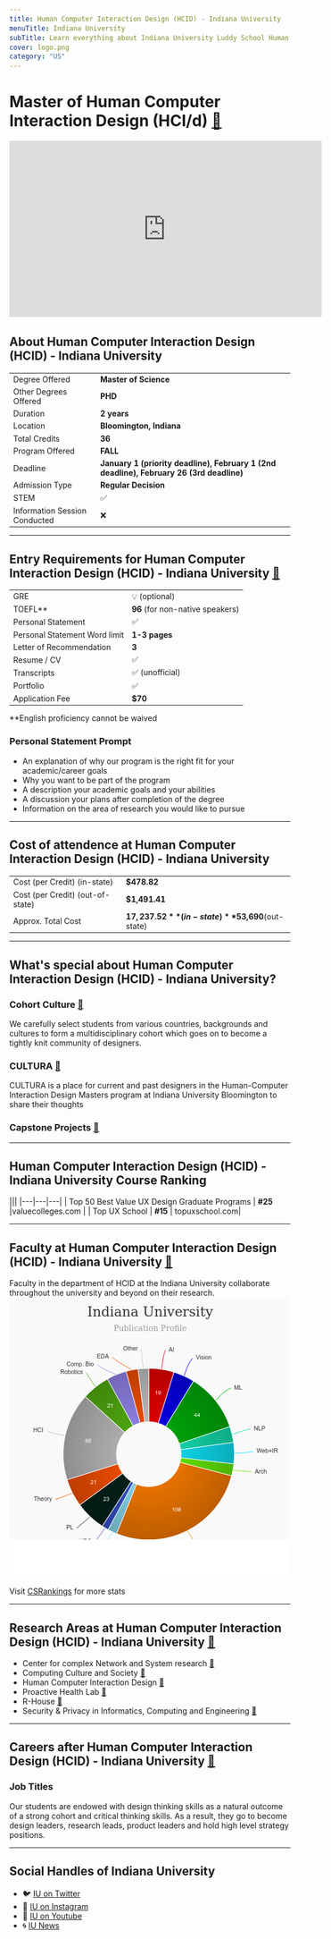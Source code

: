 ```yaml
---
title: Human Computer Interaction Design (HCID) - Indiana University
menuTitle: Indiana University
subTitle: Learn everything about Indiana University Luddy School Human Computer Interaction Design, one of the leading UX school in United States. Get your Master of Human Computer Interaction at Indiana University in United States. 
cover: logo.png
category: "US"
---
```


# Master of Human Computer Interaction Design (HCI/d) [🔗](https://hcid.luddy.indiana.edu/)
<iframe width="560" height="315" src="https://www.youtube.com/embed/D_6EY_diCPI" frameborder="0" allow="accelerometer; autoplay; clipboard-write; encrypted-media; gyroscope; picture-in-picture" allowfullscreen></iframe>

## About Human Computer Interaction Design (HCID) - Indiana University
|   |   |
|---|---|
| Degree Offered |  **Master of Science** |
| Other Degrees Offered| **PHD**|
| Duration       | **2 years**                      |
| Location       | **Bloomington, Indiana**          |
| Total Credits  | **36**                           | 
| Program Offered| **FALL**|
|Deadline| **January 1 (priority deadline), February 1 (2nd deadline), February 26 (3rd deadline)**  |
|Admission Type| **Regular Decision** |
|STEM| ✅ |
|Information Session Conducted| ❌ |

---

## Entry Requirements for Human Computer Interaction Design (HCID) - Indiana University [🔗](https://ois.iu.edu/admissions/apply/graduate/equivalent.html)
|   |   |
|---|---|
| GRE | 💡 (optional) |
| TOEFL**       | **96** (for non-native speakers)|
| Personal Statement       | ✅          |
|Personal Statement Word limit| **1-3 pages** |
| Letter of Recommendation  | **3**                           | 
|Resume / CV|✅|
|Transcripts|✅ (unofficial) |
|Portfolio|✅ |
|Application Fee| **$70** |

**English proficiency cannot be waived


### Personal Statement Prompt
* An explanation of why our program is the right fit for your academic/career goals
* Why you want to be part of the program
* A description your academic goals and your abilities
* A discussion your plans after completion of the degree
* Information on the area of research you would like to pursue

---

## Cost of attendence at Human Computer Interaction Design (HCID) - Indiana University

|   |   |
|---|---|
| Cost (per Credit) (in-state)      | **$478.82**          |
| Cost (per Credit) (out-of-state)      | **$1,491.41**      |
|Approx. Total Cost| **$17,237.52**(in-state) **$53,690**(out-state)|

---


## What's special about Human Computer Interaction Design (HCID) - Indiana University?

### Cohort Culture [🔗](https://hcid.luddy.indiana.edu/)
We carefully select students from various countries, backgrounds and cultures to form a multidisciplinary cohort which goes on to become a tightly knit community of designers. 


### CULTURA [🔗](https://medium.com/iuhcid)
CULTURA is a place for current and past designers in the Human-Computer Interaction Design Masters program at Indiana University Bloomington to share their thoughts

### Capstone Projects [🔗](https://hcid.luddy.indiana.edu/asset/files/Capstone-Book-2020.pdf)


---


## Human Computer Interaction Design (HCID) - Indiana University Course Ranking
|||
|---|---|---|
| Top 50 Best Value UX Design Graduate Programs  | **#25**  |valuecolleges.com | 
| Top UX School      | **#15**      | topuxschool.com|

---

## Faculty at Human Computer Interaction Design (HCID) - Indiana University [🔗](https://hcid.luddy.indiana.edu/faculty.html) 
Faculty in the department of HCID at the Indiana University  collaborate throughout the university and beyond on their research.
![research_stats](research_stats.png)

Visit [CSRankings](http://csrankings.org/#/index?all&us) for more stats 

---

## Research Areas at Human Computer Interaction Design (HCID) - Indiana University  [🔗](https://informatics.indiana.edu/research/index.html)
* Center for complex Network and System research [🔗](https://cnets.indiana.edu/)
* Computing Culture and Society [🔗](https://ccs.luddy.indiana.edu/)
* Human Computer Interaction Design [🔗](https://hcid.luddy.indiana.edu/)
* Proactive Health Lab [🔗](https://prohealth.luddy.indiana.edu/)
* R-House [🔗](https://r-house.luddy.indiana.edu/)
* Security & Privacy in Informatics, Computing and Engineering [🔗](https://spice.luddy.indiana.edu/)



---


## Careers after Human Computer Interaction Design (HCID) - Indiana University [🔗](https://hcidconnect.sice.indiana.edu/)

### Job Titles
Our students are endowed with design thinking skills as a natural outcome of a strong cohort and critical thinking skills. As a result, they go to become design leaders, research leads, product leaders and hold high level strategy positions. 


---

## Social Handles of Indiana University

* 🐦  [IU on Twitter](https://twitter.com/iubloomington)  
* 💢  [IU on Instagram ](https://www.instagram.com/iubloomington/?hl=en) 
* 🛑  [IU on Youtube](https://www.youtube.com/channel/UC8LGC2hm9zF8uKDZfZzQysA)
* 🌀  [IU News](https://news.iu.edu/)















